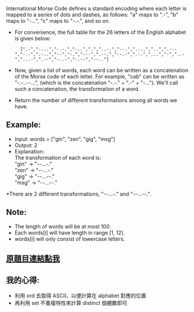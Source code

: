 International Morse Code defines a standard encoding where each letter is mapped to a series of dots and dashes, as follows: "a" maps to ".-", "b" maps to "-...", "c" maps to "-.-.", and so on.

* For convenience, the full table for the 26 letters of the English alphabet is given below:

    	[".-","-...","-.-.","-..",".","..-.","--.","....","..",".---","-.-",".-..","--","-.","---",".--.","--.-",".-.","...","-","..-","...-",".--","-..-","-.--","--.."]

* Now, given a list of words, each word can be written as a concatenation of the Morse code of each letter. For example, "cab" can be written as "-.-..--...", (which is the concatenation "-.-." + ".-" + "-..."). We'll call such a concatenation, the transformation of a word.

* Return the number of different transformations among all words we have.

## Example:
* Input: words = ["gin", "zen", "gig", "msg"]
* Output: 2
* Explanation:  
The transformation of each word is:  
"gin" -> "--...-."  
"zen" -> "--...-."  
"gig" -> "--...--."  
"msg" -> "--...--."  

*There are 2 different transformations, "--...-." and "--...--.".
## Note:

* The length of words will be at most 100.
* Each words[i] will have length in range [1, 12].
* words[i] will only consist of lowercase letters.

## [原題目連結點我](https://leetcode.com/problems/unique-morse-code-words/)
	
## 我的心得:
* 利用 ord 去取得 ASCII，以便計算在 alphabet 對應的位置
* 再利用 set 不重複特性來計算 distinct 個體數即可
